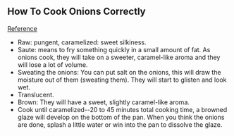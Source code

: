 ## How To Cook Onions Correctly
[Reference](http://www.thekitchn.com/how-to-cook-onions-correctly-cooking-lessons-from-the-kitchn-185575)

- Raw:  pungent, caramelized: sweet silkiness.
- Saute: means to fry something quickly in a small amount of fat. As onions cook, they will take on a sweeter, caramel-like aroma and they will lose a lot of volume.
- Sweating the onions: You can put salt on the onions, this will draw the moisture out of them (sweating them). They will start to glisten and look wet.
- Translucent.
- Brown: They will have a sweet, slightly caramel-like aroma.
- Cook until caramelized--20 to 45 minutes total cooking time, a browned glaze will develop on the bottom of the pan. When you think the onions are done, splash a little water or win into the pan to dissolve the glaze.
